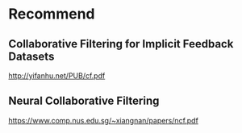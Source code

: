 # Recommend


## Collaborative Filtering for Implicit Feedback Datasets
http://yifanhu.net/PUB/cf.pdf

## Neural Collaborative Filtering
https://www.comp.nus.edu.sg/~xiangnan/papers/ncf.pdf
